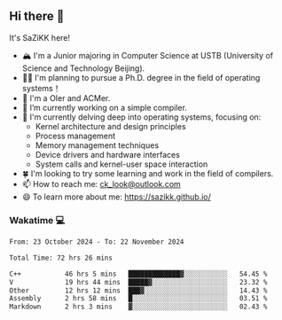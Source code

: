 ## Hi there 👋

It's SaZiKK here!

- 🏔️ I'm a Junior majoring in Computer Science  at USTB (University of Science and Technology Beijing).
- 🧑‍🎓 I'm planning to pursue a Ph.D. degree in the field of operating systems！
- 🚀 I'm a OIer and ACMer.
- 🔭 I’m currently working on a simple compiler.
- 🌱 I'm currently delving deep into operating systems, focusing on:
  - Kernel architecture and design principles
  - Process management
  - Memory management techniques
  - Device drivers and hardware interfaces
  - System calls and kernel-user space interaction
- 🍀 I'm looking to try some learning and work in the field of compilers.
- 📫 How to reach me: ck_look@outlook.com
- 😄 To learn more about me: https://sazikk.github.io/

  
<!--
**SaZiKK/SaZiKK** is a ✨ _special_ ✨ repository because its `README.md` (this file) appears on your GitHub profile.

Here are some ideas to get you started:

- 🔭 I’m currently working on ...
- 🌱 I’m currently learning ...
- 👯 I’m looking to collaborate on ...
- 🤔 I’m looking for help with ...
- 💬 Ask me about ...
- 📫 How to reach me: ...
- 😄 Pronouns: ...
- ⚡ Fun fact: ...
-->

### Wakatime 💻

<!--START_SECTION:waka-->

```txt
From: 23 October 2024 - To: 22 November 2024

Total Time: 72 hrs 26 mins

C++           46 hrs 5 mins   █████████████▓░░░░░░░░░░░   54.45 %
V             19 hrs 44 mins  █████▓░░░░░░░░░░░░░░░░░░░   23.32 %
Other         12 hrs 12 mins  ███▓░░░░░░░░░░░░░░░░░░░░░   14.43 %
Assembly      2 hrs 58 mins   █░░░░░░░░░░░░░░░░░░░░░░░░   03.51 %
Markdown      2 hrs 3 mins    ▓░░░░░░░░░░░░░░░░░░░░░░░░   02.43 %
```

<!--END_SECTION:waka-->
